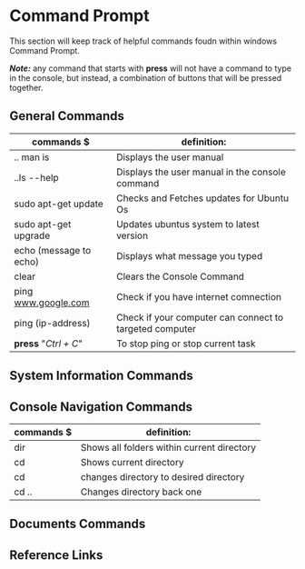 
# Command Prompt

This section will keep track of helpful commands foudn within windows Command Prompt.

***Note:*** any command that starts with **press** will not have a command to type in the console, but instead, a combination of buttons that will be pressed together.
 
 ## General Commands

|                commands  $                   |                           definition:                              |
|----------------------------------------------|--------------------------------------------------------------------|
|  .. man is                                     |    Displays the user manual                                        | 
|   ..ls --help                                  |    Displays the user manual in the console command                 |
|  sudo apt-get update                         |    Checks and Fetches updates for Ubuntu Os                        |
|  sudo apt-get upgrade                        |    Updates ubuntus system to latest version                        |
|  echo (message to echo)                      |    Displays what message you typed                                  |
|  clear                                       |    Clears the Console Command                                      |
|  ping www.google.com                         |    Check if you have internet comnection                           |
|  ping (ip-address)                           |    Check if your computer can connect to targeted computer         |
|  **press** "*Ctrl + C*"                      |    To stop ping or stop current task                               |

## System Information Commands


## Console Navigation Commands
|                commands  $                   |                           definition:                              |
|----------------------------------------------|--------------------------------------------------------------------|
|  dir                                         |    Shows all folders within current directory                      |
|  cd                                         |    Shows current directory                                         |         
|  cd <desired directory>                      |    changes directory to desired directory                          |
|  cd ..                                       |    Changes directory back one                                      |

## Documents Commands

## Reference Links


